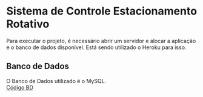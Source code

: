 # Sistema de Controle Estacionamento Rotativo
Para executar o projeto, é necessário abrir um servidor e alocar a aplicação e o banco de dados disponível. Está sendo utilizado o Heroku para isso.

## Banco de Dados
O Banco de Dados utilizado é o MySQL.<br>
[Código BD](code/BD_code.sql)

